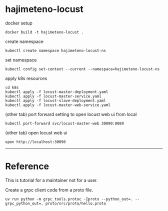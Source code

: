 # hajimeteno-locust

docker setup

```shell
docker build -t hajimeteno-locust .
```

create namespace

```shell
kubectl create namespace hajimeteno-locust-ns
```
set namespace

```shell
kubectl config set-context --current --namespace=hajimeteno-locust-ns
```

apply k8s resources

```shell
cd k8s
kubectl apply -f locust-master-deployment.yaml
kubectl apply -f locust-master-service.yaml
kubectl apply -f locust-slave-deployment.yaml
kubectl apply -f locust-master-web-service.yaml
```

(other tab) port forward setting to open locust web ui from local
```shell
kubectl port-forward svc/locust-master-web 30090:8089
```
(other tab) open locust web ui
```shell
open http://localhost:30090
```

---

# Reference

This is tutorial for a maintainer not for a user.

Create a grpc client code from a proto file.

```shell
uv run python -m grpc_tools.protoc -Iproto --python_out=. --grpc_python_out=. proto/src/proto/hello.proto
```
